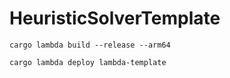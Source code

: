 # HeuristicSolverTemplate

```shell
cargo lambda build --release --arm64
```

```shell
cargo lambda deploy lambda-template
```